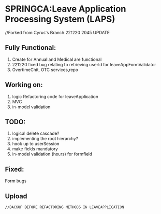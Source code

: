 # SPRINGCA:Leave Application Processing System (LAPS)

//Forked from Cyrus's Branch
221220 2045 UPDATE
 
## Fully Functional:
 1. Create for Annual and Medical are functional
 2. 221220 fixed bug relating to retrieving userId for leaveAppFormValidator
 3. OvertimeChit, OTC services,repo

## Working on:

  1. logic
	Refactoring code for leaveApplication 
  2. MVC
  3. in-model validation
  
 ## TODO:
 
  1. logical delete cascade?
  2. implementing the root hierarchy?
  3. hook up to userSession
  4. make fields mandatory
  5. in-model validation (hours) for formfield

## Fixed:
  Form bugs

## Upload

	//BACKUP BEFORE REFACTORING METHODS IN LEAVEAPPLICATION